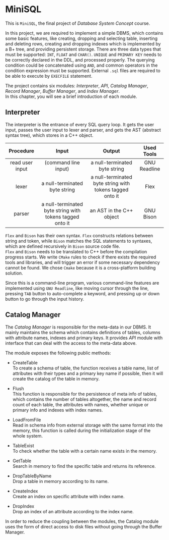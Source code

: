 # MiniSQL

This is `MiniSQL`, the final project of *Database System Concept* course.

In this project, we are required to implement a simple DBMS, which contains some basic features, like creating, dropping and selecting table, inserting and deleting rows, creating and dropping indexes which is implemented by a B+ tree, and providing persistent storage. There are three data types that must be supported: `INT`, `FLOAT` and `CHAR()`. `UNIQUE` and `PRIMARY KEY` needs to be correctly declared in the DDL, and processed properly. The querying condition could be concatenated using `AND`, and common operators in the condition expression must be supported. External `.sql` files are required to be able to execute by `EXECFILE` statement.  

The project contains six modules: *Interpreter*, *API*, *Catalog Manager*, *Record Manager*, *Buffer Manager*, and *Index Manager*.  
In this chapter, you will see a brief introduction of each module.

## Interpreter

The interpreter is the entrance of every SQL query loop. It gets the user input, passes the user input to lexer and parser, and gets the AST (abstract syntax tree), which stores in a C++ object.  

| Procedure | Input | Output | Used Tools |
| :-------: | :-------: | :-----: | :-----: |
| read user input | (command line input) | a null-terminated byte string | GNU Readline |
| lexer | a null-terminated byte string | a null-terminated byte string with tokens tagged onto it | Flex |
| parser | a null-terminated byte string with tokens tagged onto it | an AST in the C++ object | GNU Bison |

`Flex` and `Bison` has their own syntax. `Flex` constructs relations between string and token, while `Bison` matches the SQL statements to syntaxes, which are defined recursively in `Bison` source code file.  
`Flex` and `Bison` needs to be translated to C++ before the compilation progress starts. We write `CMake` rules to check if there exists the required tools and libraries, and will trigger an error if some necessary dependency cannot be found. We chose `Cmake` because it is a cross-platform building solution.  

Since this is a command-line program, various command-line features are implemented using `GNU Readline`, like moving cursor through the line, pressing `TAB` button to auto-complete a keyword, and pressing up or down button to go through the input history.  

## Catalog Manager

The *Catalog Manager* is responsible for the meta-data in our DBMS. It mainly maintains the schema which contains definitions of tables, columns with attribute names, indexes and primary keys. It provides *API* module with interface that can deal with the access to the meta-data above.

The module exposes the following public methods:

- CreateTable  
  To create a schema of table, the function receives a table name, list of attributes with their types and a primary key name if possible, then it will create the catalog of the table in memory.

- Flush  
  This function is responsible for the persistence of meta info of tables, which contains the number of tables altogether, the name and record count of each table, the attributes with names, whether unique or primary info and indexes with index names.

- LoadFromFile  
  Read in schema info from external storage with the same format into the memory, this function is called during the initialization stage of the whole system.

- TableExist  
  To check whether the table with a certain name exists in the memory.

- GetTable  
  Search in memory to find the specific table and returns its reference.

- DropTableByName  
  Drop a table in memory according to its name.

- CreateIndex  
  Create an index on specific attribute with index name.

- DropIndex  
  Drop an index of an attribute according to the index name.

In order to reduce the coupling between the modules, the Catalog module uses the form of direct access to disk files without going through the Buffer Manager.
